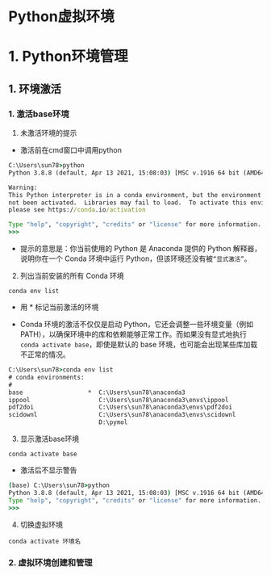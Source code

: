 # Python虚拟环境

# 1. Python环境管理

## 1. 环境激活

### 1. 激活base环境

1. 未激活环境的提示

- 激活前在cmd窗口中调用python

```cmd
C:\Users\sun78>python
Python 3.8.8 (default, Apr 13 2021, 15:08:03) [MSC v.1916 64 bit (AMD64)] :: Anaconda, Inc. on win32

Warning:
This Python interpreter is in a conda environment, but the environment has
not been activated.  Libraries may fail to load.  To activate this environment
please see https://conda.io/activation

Type "help", "copyright", "credits" or "license" for more information.
>>>
```

- 提示的意思是：你当前使用的 Python 是 Anaconda 提供的 Python 解释器，说明你在一个 Conda 环境中运行 Python，但该环境还没有被`“显式激活”`。



2. 列出当前安装的所有 Conda 环境

```
conda env list
```

- 用 * 标记当前激活的环境

- Conda 环境的激活不仅仅是启动 Python，它还会调整一些环境变量（例如 PATH），以确保环境中的库和依赖能够正常工作。而如果没有显式地执行 `conda activate base`，即使是默认的 base 环境，也可能会出现某些库加载不正常的情况。

```cmd
C:\Users\sun78>conda env list
# conda environments:
#
base                  *  C:\Users\sun78\anaconda3
ippool                   C:\Users\sun78\anaconda3\envs\ippool
pdf2doi                  C:\Users\sun78\anaconda3\envs\pdf2doi
scidownl                 C:\Users\sun78\anaconda3\envs\scidownl
                         D:\pymol
```


3. 显示激活base环境

```
conda activate base
```

- 激活后不显示警告

```cmd
(base) C:\Users\sun78>python
Python 3.8.8 (default, Apr 13 2021, 15:08:03) [MSC v.1916 64 bit (AMD64)] :: Anaconda, Inc. on win32
Type "help", "copyright", "credits" or "license" for more information.
>>>
```

4. 切换虚拟环境

```
conda activate 环境名
```

### 2. 虚拟环境创建和管理

